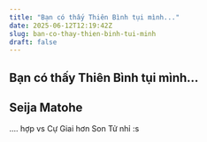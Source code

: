 ```yaml
---
title: "Bạn có thấy Thiên Bình tụi mình..."
date: 2025-06-12T12:19:42Z
slug: ban-co-thay-thien-binh-tui-minh
draft: false
---
```


## Bạn có thấy Thiên Bình tụi mình...

## Seija Matohe

.... hợp vs Cự Giai hơn Son Tử nhỉ :s